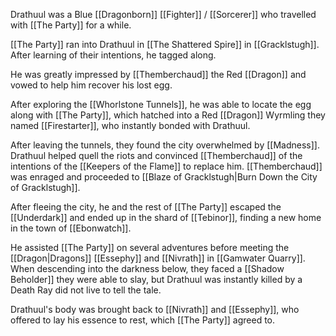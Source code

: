 Drathuul was a Blue [[Dragonborn]] [[Fighter]] / [[Sorcerer]] who travelled with [[The Party]] for a while.

[[The Party]] ran into Drathuul in [[The Shattered Spire]] in [[Gracklstugh]]. After learning of their intentions, he tagged along.

He was greatly impressed by [[Themberchaud]] the Red [[Dragon]] and vowed to help him recover his lost egg.

After exploring the [[Whorlstone Tunnels]], he was able to locate the egg along with [[The Party]], which hatched into a Red [[Dragon]] Wyrmling they named [[Firestarter]], who instantly bonded with Drathuul.

After leaving the tunnels, they found the city overwhelmed by [[Madness]]. Drathuul helped quell the riots and convinced [[Themberchaud]] of the intentions of the [[Keepers of the Flame]] to replace him. [[Themberchaud]] was enraged and proceeded to [[Blaze of Gracklstugh|Burn Down the City of Gracklstugh]].

After fleeing the city, he and the rest of [[The Party]] escaped the [[Underdark]] and ended up in the shard of [[Tebinor]], finding a new home in the town of [[Ebonwatch]].

He assisted [[The Party]] on several adventures before meeting the [[Dragon|Dragons]] [[Essephy]] and [[Nivrath]] in [[Gamwater Quarry]]. When descending into the darkness below, they faced a [[Shadow Beholder]] they were able to slay, but Drathuul was instantly killed by a Death Ray did not live to tell the tale.

Drathuul's body was brought back to [[Nivrath]] and [[Essephy]], who offered to lay his essence to rest, which [[The Party]] agreed to.